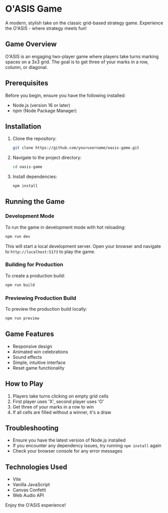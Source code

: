 # O'ASIS Game

A modern, stylish take on the classic grid-based strategy game. Experience the O'ASIS - where strategy meets fun!

## Game Overview

O'ASIS is an engaging two-player game where players take turns marking spaces on a 3x3 grid. The goal is to get three of your marks in a row, column, or diagonal.

## Prerequisites

Before you begin, ensure you have the following installed:
- Node.js (version 16 or later)
- npm (Node Package Manager)

## Installation

1. Clone the repository:
   ```bash
   git clone https://github.com/yourusername/oasis-game.git
   ```

2. Navigate to the project directory:
   ```bash
   cd oasis-game
   ```

3. Install dependencies:
   ```bash
   npm install
   ```

## Running the Game

### Development Mode

To run the game in development mode with hot reloading:

```bash
npm run dev
```

This will start a local development server. Open your browser and navigate to `http://localhost:5173` to play the game.

### Building for Production

To create a production build:

```bash
npm run build
```

### Previewing Production Build

To preview the production build locally:

```bash
npm run preview
```

## Game Features

- Responsive design
- Animated win celebrations
- Sound effects
- Simple, intuitive interface
- Reset game functionality

## How to Play

1. Players take turns clicking on empty grid cells
2. First player uses 'X', second player uses 'O'
3. Get three of your marks in a row to win
4. If all cells are filled without a winner, it's a draw

## Troubleshooting

- Ensure you have the latest version of Node.js installed
- If you encounter any dependency issues, try running `npm install` again
- Check your browser console for any error messages

## Technologies Used

- Vite
- Vanilla JavaScript
- Canvas Confetti
- Web Audio API

Enjoy the O'ASIS experience!
